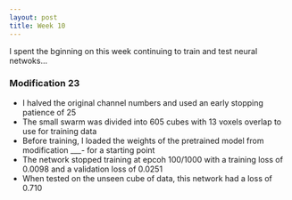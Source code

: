 ```yaml
---
layout: post
title: Week 10
---
```


I spent the bginning on this week continuing to train and test neural netwoks...

### Modification 23
- I halved the original channel numbers and used an early stopping patience of 25
- The small swarm was divided into 605 cubes with 13 voxels overlap to use for training data
- Before training, I loaded the weights of the pretrained model from modification ___- for a starting point
- The network stopped training at epcoh 100/1000 with a training loss of 0.0098 and a validation loss of 0.0251
- When tested on the unseen cube of data, this network had a loss of 0.710
